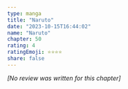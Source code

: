 ```yaml
---
type: manga
title: "Naruto"
date: "2023-10-15T16:44:02"
name: "Naruto"
chapter: 50
rating: 4
ratingEmoji: ⭐️⭐️⭐️⭐️
share: false
---
```


_[No review was written for this chapter]_
